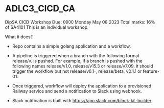 # ADLC3_CICD_CA

DipSA CICD Workshop
Due: 0900 Monday May 08 2023 Total marks: 16% of SA4101
This is an individual workshop.

What it does?
- Repo contains a simple golang application and a workflow.
- A pipeline is triggered when a branch with the following format release/v<digit>.<digit> is pushed.
For example, if a branch is pushed with the following names release/v1.0, release/v15.3 or release/v7.09, it should trigger the workflow but not release/v0.1-, release/beta, v0.1.1 or feature-01.

- Once triggered, workflow will deploy the application to a provisioned Railway service and send a notification to Slack using webhook.

- Slack notification is built with https://app.slack.com/block-kit-builder
